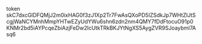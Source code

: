 token
skC7dxcGlDFQMjJ2m0ixHAG0f3zJ1Xp2Tr7FwAsQXoPD5IZSdkJp7WHtZIJtScgjWaNCYMnhMmpYHTwEZyUdYWu6shn6zdn2nm4QMY7fDdFtocuO91p0KNMr2bd5iAYPcqeZbiAzjFeDw2IcUtkTRkBKJYtNgXS5AygZVR9SJoaybml7Asq6
